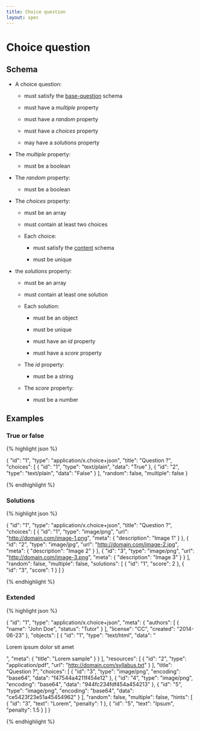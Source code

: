 ```yaml
---
title: Choice question
layout: spec
---
```


# Choice question

## Schema

* A choice question:

  * must satisfy the [base-question](base-question.html) schema

  * must have a *multiple* property

  * must have a *random* property

  * must have a *choices* property

  * may have a *solutions* property

* The *multiple* property:

  * must be a boolean

* The *random* property:

  * must be a boolean

* The *choices* property:

  * must be an array

  * must contain at least two choices

  * Each choice:

    * must satisfy the [content](content.html) schema

    * must be unique

* the *solutions* property:

  * must be an array

  * must contain at least one solution

  * Each solution:

    * must be an object

    * must be unique

    * must have an *id* property

    * must have a *score* property

  * The *id* property:

    * must be a string

  * The *score* property:

    * must be a number

## Examples

### True or false

{% highlight json %}

{
  "id": "1",
  "type": "application/x.choice+json",
  "title": "Question ?",
  "choices": [
    {
      "id": "1",
      "type": "text/plain",
      "data": "True"
    },
    {
      "id": "2",
      "type": "text/plain",
      "data": "False"
    }
  ],
  "random": false,
  "multiple": false
}

{% endhighlight %}

### Solutions

{% highlight json %}

{
  "id": "1",
  "type": "application/x.choice+json",
  "title": "Question ?",
  "choices": [
    {
      "id": "1",
      "type": "image/png",
      "url": "http://domain.com/image-1.png",
      "meta": {
        "description": "Image 1"
      }
    },
    {
      "id": "2",
      "type": "image/jpg",
      "url": "http://domain.com/image-2.jpg",
      "meta": {
        "description": "Image 2"
      }
    },
    {
      "id": "3",
      "type": "image/png",
      "url": "http://domain.com/image-3.png",
      "meta": {
        "description": "Image 3"
      }
    }
  ],
  "random": false,
  "multiple": false,
  "solutions": [
    {
      "id": "1",
      "score": 2
    },
    {
      "id": "3",
      "score": 1
    }
  ]
}

{% endhighlight %}

### Extended

{% highlight json %}

{
  "id": "1",
  "type": "application/x.choice+json",
  "meta": {
    "authors": [
      {
        "name": "John Doe",
        "status": "Tutor"
      }
    ],
    "license": "CC",
    "created": "2014-06-23"
  },
  "objects": [
    {
      "id": "1",
      "type": "text/html",
      "data": "<p>Lorem ipsum dolor sit amet</p>",
      "meta": {
        "title": "Lorem sample"
      }
    }
  ],
  "resources": [
    {
      "id": "2",
      "type": "application/pdf",
      "url": "http://domain.com/syllabus.txt"
    }
  ],
  "title": "Question ?",
  "choices": [
    {
      "id": "3",
      "type": "image/png",
      "encoding": "base64",
      "data": "f47544a4211f454e12"
    },
    {
      "id": "4",
      "type": "image/png",
      "encoding": "base64",
      "data": "944fc234fdf454a454213"
    },
    {
      "id": "5",
      "type": "image/png",
      "encoding": "base64",
      "data": "ce5423f23e51a45454962"
    }
  ],
  "random": false,
  "multiple": false,
  "hints": [
    {
      "id": "3",
      "text": "Lorem",
      "penalty": 1
    },
    {
      "id": "5",
      "text": "Ipsum",
      "penalty": 1.5
    }
  ]
}

{% endhighlight %}

